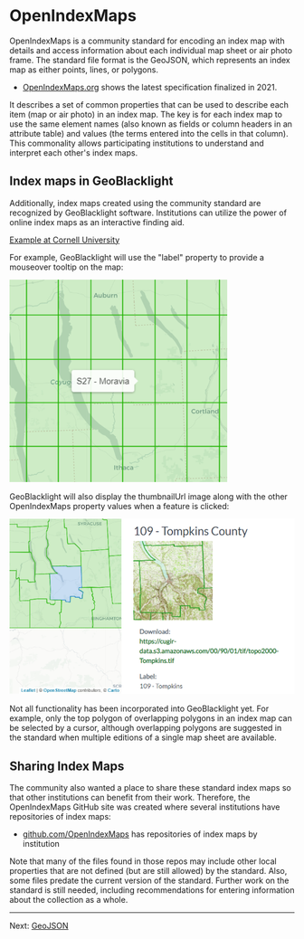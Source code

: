 # OpenIndexMaps

OpenIndexMaps is a community standard for encoding an index map with details and access information about each individual map sheet or air photo frame.  The standard file format is the GeoJSON, which represents an index map as either points, lines, or polygons.

- [OpenIndexMaps.org](https://openindexmaps.org/specification/1.0.0) shows the latest specification finalized in 2021.

It describes a set of common properties that can be used to describe each item (map or air photo) in an index map.  The key is for each index map to use the same element names (also known as fields or column headers in an attribute table) and values (the terms entered into the cells in that column).  This commonality allows participating institutions to understand and interpret each other's index maps.

## Index maps in GeoBlacklight

Additionally, index maps created using the community standard are recognized by GeoBlacklight software.  Institutions can utilize the power of online index maps as an interactive finding aid.

[Example at Cornell University](https://cugir.library.cornell.edu/catalog/cugir-009099)

For example, GeoBlacklight will use the "label" property to provide a mouseover tooltip on the map:

![label used as tooltip](/image/label-tooltip.png)

GeoBlacklight will also display the thumbnailUrl image along with the other OpenIndexMaps property values when a feature is clicked:

![GeoBlacklight index map click](/image/gbl-click.png)

Not all functionality has been incorporated into GeoBlacklight yet.  For example, only the top polygon of overlapping polygons in an index map can be selected by a cursor, although overlapping polygons are suggested in the standard when multiple editions of a single map sheet are available.  

## Sharing Index Maps

The community also wanted a place to share these standard index maps so that other institutions can benefit from their work.  Therefore, the OpenIndexMaps GitHub site was created where several institutions have repositories of index maps:

- [github.com/OpenIndexMaps](https://github.com/OpenIndexMaps) has repositories of index maps by institution

Note that many of the files found in those repos may include other local properties that are not defined (but are still allowed) by the standard.  Also, some files predate the current version of the standard.
  Further work on the standard is still needed, including recommendations for entering information about the collection as a whole.  

----

Next: [GeoJSON](geojson)
